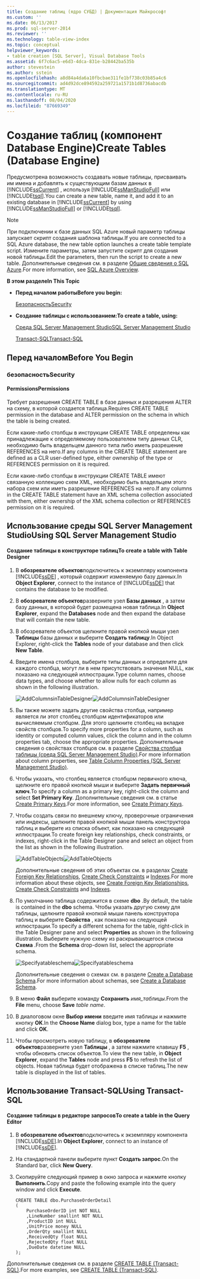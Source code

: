 ```yaml
---
title: Создание таблиц (ядро СУБД) | Документация Майкрософт
ms.custom: ''
ms.date: 06/13/2017
ms.prod: sql-server-2014
ms.reviewer: ''
ms.technology: table-view-index
ms.topic: conceptual
helpviewer_keywords:
- table creation [SQL Server], Visual Database Tools
ms.assetid: 6f7c6ac5-e6d3-4dca-831e-b28442ba535b
author: stevestein
ms.author: sstein
ms.openlocfilehash: a8d84a4da6a10fbcbae311fe1bf738c03b85a4c6
ms.sourcegitcommit: ad4d92dce894592a259721a1571b1d8736abacdb
ms.translationtype: MT
ms.contentlocale: ru-RU
ms.lasthandoff: 08/04/2020
ms.locfileid: "87669349"
---
```

# <a name="create-tables-database-engine"></a><span data-ttu-id="8aeb2-102">Создание таблиц (компонент Database Engine)</span><span class="sxs-lookup"><span data-stu-id="8aeb2-102">Create Tables (Database Engine)</span></span>
  <span data-ttu-id="8aeb2-103">Предусмотрена возможность создавать новые таблицы, присваивать им имена и добавлять к существующим базам данных в [!INCLUDE[ssCurrent](../../includes/sscurrent-md.md)] , используя [!INCLUDE[ssManStudioFull](../../includes/ssmanstudiofull-md.md)] или [!INCLUDE[tsql](../../includes/tsql-md.md)].</span><span class="sxs-lookup"><span data-stu-id="8aeb2-103">You can create a new table, name it, and add it to an existing database in [!INCLUDE[ssCurrent](../../includes/sscurrent-md.md)] by using [!INCLUDE[ssManStudioFull](../../includes/ssmanstudiofull-md.md)] or [!INCLUDE[tsql](../../includes/tsql-md.md)].</span></span>

> [!NOTE]
>  <span data-ttu-id="8aeb2-104">При подключении к базе данных SQL Azure новый параметр таблицы запускает скрипт создания шаблона таблицы.</span><span class="sxs-lookup"><span data-stu-id="8aeb2-104">If you are connected to a SQL Azure database, the new table option launches a create table template script.</span></span> <span data-ttu-id="8aeb2-105">Измените параметры, затем запустите скрипт для создания новой таблицы.</span><span class="sxs-lookup"><span data-stu-id="8aeb2-105">Edit the parameters, then run the script to create a new table.</span></span> <span data-ttu-id="8aeb2-106">Дополнительные сведения см. в разделе [Общие сведения о SQL Azure](https://microsoft.sharepoint.com/sites/infopedia_g01/pages/cards/azure-sql-database.aspx).</span><span class="sxs-lookup"><span data-stu-id="8aeb2-106">For more information, see [SQL Azure Overview](https://microsoft.sharepoint.com/sites/infopedia_g01/pages/cards/azure-sql-database.aspx).</span></span>

 <span data-ttu-id="8aeb2-107">**В этом разделе**</span><span class="sxs-lookup"><span data-stu-id="8aeb2-107">**In This Topic**</span></span>

-   <span data-ttu-id="8aeb2-108">**Перед началом работы**</span><span class="sxs-lookup"><span data-stu-id="8aeb2-108">**Before you begin:**</span></span>

     [<span data-ttu-id="8aeb2-109">Безопасность</span><span class="sxs-lookup"><span data-stu-id="8aeb2-109">Security</span></span>](#Security)

-   <span data-ttu-id="8aeb2-110">**Создание таблицы с использованием:**</span><span class="sxs-lookup"><span data-stu-id="8aeb2-110">**To create a table, using:**</span></span>

     [<span data-ttu-id="8aeb2-111">Среда SQL Server Management Studio</span><span class="sxs-lookup"><span data-stu-id="8aeb2-111">SQL Server Management Studio</span></span>](#SSMSProcedure)

     [<span data-ttu-id="8aeb2-112">Transact-SQL</span><span class="sxs-lookup"><span data-stu-id="8aeb2-112">Transact-SQL</span></span>](#TsqlProcedure)

##  <a name="before-you-begin"></a><a name="BeforeYouBegin"></a> <span data-ttu-id="8aeb2-113">Перед началом</span><span class="sxs-lookup"><span data-stu-id="8aeb2-113">Before You Begin</span></span>

###  <a name="security"></a><a name="Security"></a> <span data-ttu-id="8aeb2-114">безопасность</span><span class="sxs-lookup"><span data-stu-id="8aeb2-114">Security</span></span>

####  <a name="permissions"></a><a name="Permissions"></a> <span data-ttu-id="8aeb2-115">Permissions</span><span class="sxs-lookup"><span data-stu-id="8aeb2-115">Permissions</span></span>
 <span data-ttu-id="8aeb2-116">Требует разрешения CREATE TABLE в базе данных и разрешения ALTER на схему, в которой создается таблица.</span><span class="sxs-lookup"><span data-stu-id="8aeb2-116">Requires CREATE TABLE permission in the database and ALTER permission on the schema in which the table is being created.</span></span>

 <span data-ttu-id="8aeb2-117">Если какие-либо столбцы в инструкции CREATE TABLE определены как принадлежащие к определяемому пользователем типу данных CLR, необходимо быть владельцем данного типа либо иметь разрешение REFERENCES на него.</span><span class="sxs-lookup"><span data-stu-id="8aeb2-117">If any columns in the CREATE TABLE statement are defined as a CLR user-defined type, either ownership of the type or REFERENCES permission on it is required.</span></span>

 <span data-ttu-id="8aeb2-118">Если какие-либо столбцы в инструкции CREATE TABLE имеют связанную коллекцию схем XML, необходимо быть владельцем этого набора схем или иметь разрешение REFERENCES на него.</span><span class="sxs-lookup"><span data-stu-id="8aeb2-118">If any columns in the CREATE TABLE statement have an XML schema collection associated with them, either ownership of the XML schema collection or REFERENCES permission on it is required.</span></span>

##  <a name="using-sql-server-management-studio"></a><a name="SSMSProcedure"></a> <span data-ttu-id="8aeb2-119">Использование среды SQL Server Management Studio</span><span class="sxs-lookup"><span data-stu-id="8aeb2-119">Using SQL Server Management Studio</span></span>

#### <a name="to-create-a-table-with-table-designer"></a><span data-ttu-id="8aeb2-120">Создание таблицы в конструкторе таблиц</span><span class="sxs-lookup"><span data-stu-id="8aeb2-120">To create a table with Table Designer</span></span>

1.  <span data-ttu-id="8aeb2-121">В **обозревателе объектов**подключитесь к экземпляру компонента [!INCLUDE[ssDE](../../includes/ssde-md.md)] , который содержит изменяемую базу данных.</span><span class="sxs-lookup"><span data-stu-id="8aeb2-121">In **Object Explorer**, connect to the instance of [!INCLUDE[ssDE](../../includes/ssde-md.md)] that contains the database to be modified.</span></span>

2.  <span data-ttu-id="8aeb2-122">В **обозревателе объектов**разверните узел **Базы данных** , а затем базу данных, в которой будет размещена новая таблица.</span><span class="sxs-lookup"><span data-stu-id="8aeb2-122">In **Object Explorer**, expand the **Databases** node and then expand the database that will contain the new table.</span></span>

3.  <span data-ttu-id="8aeb2-123">В обозревателе объектов щелкните правой кнопкой мыши узел **Таблицы** базы данных и выберите **Создать таблицу**.</span><span class="sxs-lookup"><span data-stu-id="8aeb2-123">In Object Explorer, right-click the **Tables** node of your database and then click **New Table**.</span></span>

4.  <span data-ttu-id="8aeb2-124">Введите имена столбцов, выберите типы данных и определите для каждого столбца, могут ли в нем присутствовать значения NULL, как показано на следующей иллюстрации.</span><span class="sxs-lookup"><span data-stu-id="8aeb2-124">Type column names, choose data types, and choose whether to allow nulls for each column as shown in the following illustration.</span></span>

     <span data-ttu-id="8aeb2-125">![AddColumnsinTableDesigner](../../database-engine/media/addcolumnsintabledesigner.gif "AddColumnsinTableDesigner")</span><span class="sxs-lookup"><span data-stu-id="8aeb2-125">![AddColumnsinTableDesigner](../../database-engine/media/addcolumnsintabledesigner.gif "AddColumnsinTableDesigner")</span></span>

5.  <span data-ttu-id="8aeb2-126">Вы также можете задать другие свойства столбца, например является ли этот столбец столбцом идентификаторов или вычисляемым столбцом. Для этого щелкните столбец на вкладке свойств столбцов.</span><span class="sxs-lookup"><span data-stu-id="8aeb2-126">To specify more properties for a column, such as identity or computed column values, click the column and in the column properties tab, choose the appropriate properties.</span></span> <span data-ttu-id="8aeb2-127">Дополнительные сведения о свойствах столбцов см. в разделе [Свойства столбца таблицы (среда SQL Server Management Studio)](table-column-properties-sql-server-management-studio.md).</span><span class="sxs-lookup"><span data-stu-id="8aeb2-127">For more information about column properties, see [Table Column Properties &#40;SQL Server Management Studio&#41;](table-column-properties-sql-server-management-studio.md).</span></span>

6.  <span data-ttu-id="8aeb2-128">Чтобы указать, что столбец является столбцом первичного ключа, щелкните его правой кнопкой мыши и выберите **Задать первичный ключ**.</span><span class="sxs-lookup"><span data-stu-id="8aeb2-128">To specify a column as a primary key, right-click the column and select **Set Primary Key**.</span></span> <span data-ttu-id="8aeb2-129">Дополнительные сведения см. в статье [Create Primary Keys](../tables/create-primary-keys.md).</span><span class="sxs-lookup"><span data-stu-id="8aeb2-129">For more information, see [Create Primary Keys](../tables/create-primary-keys.md).</span></span>

7.  <span data-ttu-id="8aeb2-130">Чтобы создать связи по внешнему ключу, проверочные ограничения или индексы, щелкните правой кнопкой мыши панель конструктора таблиц и выберите из списка объект, как показано на следующей иллюстрации.</span><span class="sxs-lookup"><span data-stu-id="8aeb2-130">To create foreign key relationships, check constraints, or indexes, right-click in the Table Designer pane and select an object from the list as shown in the following illustration.</span></span>

     <span data-ttu-id="8aeb2-131">![AddTableObjects](../../database-engine/media/addtableobjects.gif "AddTableObjects")</span><span class="sxs-lookup"><span data-stu-id="8aeb2-131">![AddTableObjects](../../database-engine/media/addtableobjects.gif "AddTableObjects")</span></span>

     <span data-ttu-id="8aeb2-132">Дополнительные сведения об этих объектах см. в разделах [Create Foreign Key Relationships](../tables/create-foreign-key-relationships.md), [Create Check Constraints](../tables/create-check-constraints.md) и [Indexes](../indexes/indexes.md).</span><span class="sxs-lookup"><span data-stu-id="8aeb2-132">For more information about these objects, see [Create Foreign Key Relationships](../tables/create-foreign-key-relationships.md), [Create Check Constraints](../tables/create-check-constraints.md) and [Indexes](../indexes/indexes.md).</span></span>

8.  <span data-ttu-id="8aeb2-133">По умолчанию таблица содержится в схеме **dbo** .</span><span class="sxs-lookup"><span data-stu-id="8aeb2-133">By default, the table is contained in the **dbo** schema.</span></span> <span data-ttu-id="8aeb2-134">Чтобы указать другую схему для таблицы, щелкните правой кнопкой мыши панель конструктора таблиц и выберите **Свойства** , как показано на следующей иллюстрации.</span><span class="sxs-lookup"><span data-stu-id="8aeb2-134">To specify a different schema for the table, right-click in the Table Designer pane and select **Properties** as shown in the following illustration.</span></span> <span data-ttu-id="8aeb2-135">Выберите нужную схему из раскрывающегося списка **Схема** .</span><span class="sxs-lookup"><span data-stu-id="8aeb2-135">From the **Schema** drop-down list, select the appropriate schema.</span></span>

     <span data-ttu-id="8aeb2-136">![Specifyatableschema](../../database-engine/media/specifyatableschema.gif "Specifyatableschema")</span><span class="sxs-lookup"><span data-stu-id="8aeb2-136">![Specifyatableschema](../../database-engine/media/specifyatableschema.gif "Specifyatableschema")</span></span>

     <span data-ttu-id="8aeb2-137">Дополнительные сведения о схемах см. в разделе [Create a Database Schema](../security/authentication-access/create-a-database-schema.md).</span><span class="sxs-lookup"><span data-stu-id="8aeb2-137">For more information about schemas, see [Create a Database Schema](../security/authentication-access/create-a-database-schema.md).</span></span>

9. <span data-ttu-id="8aeb2-138">В меню **Файл** выберите команду **Сохранить** *имя_таблицы*.</span><span class="sxs-lookup"><span data-stu-id="8aeb2-138">From the **File** menu, choose **Save** *table name*.</span></span>

10. <span data-ttu-id="8aeb2-139">В диалоговом окне **Выбор имени** введите имя таблицы и нажмите кнопку **OK**.</span><span class="sxs-lookup"><span data-stu-id="8aeb2-139">In the **Choose Name** dialog box, type a name for the table and click **OK**.</span></span>

11. <span data-ttu-id="8aeb2-140">Чтобы просмотреть новую таблицу, в **обозревателе объектов**разверните узел **Таблицы** , а затем нажмите клавишу **F5** , чтобы обновить список объектов.</span><span class="sxs-lookup"><span data-stu-id="8aeb2-140">To view the new table, in **Object Explorer**, expand the **Tables** node and press **F5** to refresh the list of objects.</span></span> <span data-ttu-id="8aeb2-141">Новая таблица будет отображена в списке таблиц.</span><span class="sxs-lookup"><span data-stu-id="8aeb2-141">The new table is displayed in the list of tables.</span></span>

##  <a name="using-transact-sql"></a><a name="TsqlProcedure"></a> <span data-ttu-id="8aeb2-142">Использование Transact-SQL</span><span class="sxs-lookup"><span data-stu-id="8aeb2-142">Using Transact-SQL</span></span>

#### <a name="to-create-a-table-in-the-query-editor"></a><span data-ttu-id="8aeb2-143">Создание таблицы в редакторе запросов</span><span class="sxs-lookup"><span data-stu-id="8aeb2-143">To create a table in the Query Editor</span></span>

1.  <span data-ttu-id="8aeb2-144">В **обозревателе объектов**подключитесь к экземпляру компонента [!INCLUDE[ssDE](../../includes/ssde-md.md)].</span><span class="sxs-lookup"><span data-stu-id="8aeb2-144">In **Object Explorer**, connect to an instance of [!INCLUDE[ssDE](../../includes/ssde-md.md)].</span></span>

2.  <span data-ttu-id="8aeb2-145">На стандартной панели выберите пункт **Создать запрос**.</span><span class="sxs-lookup"><span data-stu-id="8aeb2-145">On the Standard bar, click **New Query**.</span></span>

3.  <span data-ttu-id="8aeb2-146">Скопируйте следующий пример в окно запроса и нажмите кнопку **Выполнить**.</span><span class="sxs-lookup"><span data-stu-id="8aeb2-146">Copy and paste the following example into the query window and click **Execute**.</span></span>

    ```
    CREATE TABLE dbo.PurchaseOrderDetail
    (
        PurchaseOrderID int NOT NULL
        ,LineNumber smallint NOT NULL
        ,ProductID int NULL
        ,UnitPrice money NULL
        ,OrderQty smallint NULL
        ,ReceivedQty float NULL
        ,RejectedQty float NULL
        ,DueDate datetime NULL
    );
    ```

 <span data-ttu-id="8aeb2-147">Дополнительные сведения см. в разделе [CREATE TABLE (Transact-SQL)](/sql/t-sql/statements/create-table-transact-sql).</span><span class="sxs-lookup"><span data-stu-id="8aeb2-147">For more examples, see [CREATE TABLE &#40;Transact-SQL&#41;](/sql/t-sql/statements/create-table-transact-sql).</span></span>


